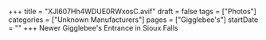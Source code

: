 +++
title = "XJl607Hh4WDUE0RWxosC.avif"
draft = false
tags = ["Photos"]
categories = ["Unknown Manufacturers"]
pages = ["Gigglebee's"]
startDate = ""
+++
Newer Gigglebee's Entrance in Sioux Falls
